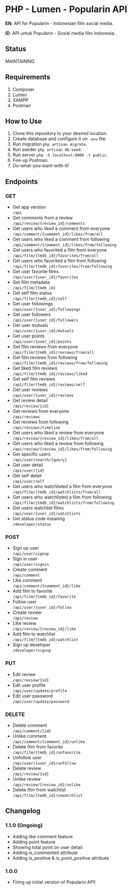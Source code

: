 # PHP - Lumen - Popularin API
**EN**: API for Popularin - Indonesian film social media.

**ID**: API untuk Popularin - Sosial media film Indonesia.

## Status
MAINTAINING

## Requirements
1. Composer
2. Lumen
3. XAMPP
4. Postman

## How to Use
1. Clone this repository to your desired location.
2. Create database and configure it on `.env` file.
3. Run migration `php artisan migrate`.
4. Run seeder `php artisan db:seed`.
5. Run server `php -S localhost:8000 -t public`.
6. Fire-up Postman.
7. Do-what-you-want-with-it!

## Endpoints
### GET
- Get app version  
   `/api`  
- Get comments from a review  
   `/api/review/{review_id}/comments`  
- Get users who liked a comment from everyone  
   `/api/comment/{comment_id}/likes/from/all`  
- Get users who liked a comment from following  
   `/api/comment/{comment_id}/likes/from/following`  
- Get users who favorited a film from everyone  
   `/api/film/{tmdb_id}/favorites/from/all`  
- Get users who favorited a film from following  
   `/api/film/{tmdb_id}/favorites/from/following`  
- Get user favorite films  
   `/api/user/{user_id}/favorites`  
- Get film metadata  
   `/api/film/{tmdb_id}`  
- Get self film status  
   `/api/film/{tmdb_id}/self`  
- Get user followings  
   `/api/user/{user_id}/followings`  
- Get user followers  
   `/api/user/{user_id}/followers`  
- Get user mutuals  
   `/api/user/{user_id}/mutuals`  
- Get user points  
   `/api/user/{user_id}/points`  
- Get film reviews from everyone  
   `/api/film/{tmdb_id}/reviews/from/all`  
- Get film reviews from following  
   `/api/film/{tmdb_id}/reviews/from/following`  
- Get liked film reviews  
   `/api/film/{tmdb_id}/reviews/liked`  
- Get self film reviews  
   `/api/film/{tmdb_id}/reviews/self`  
- Get user reviews  
   `/api/user/{user_id}/reviews`  
- Get review detail  
   `/api/review/{id}`  
- Get reviews from everyone  
   `/api/reviews`  
- Get reviews from following  
   `/api/reviews/timeline`  
- Get users who liked a review from everyone  
   `/api/review/{review_id}/likes/from/all`  
- Get users who liked a review from following  
   `/api/review/{review_id}/likes/from/following`  
- Get specific users  
   `/api/user/search/{query}`  
- Get user detail  
   `/api/user/{id}`  
- Get self detail  
   `/api/user/self`  
- Get users who watchlisted a film from everyone  
   `/api/film/{tmdb_id}/watchlists/from/all`  
- Get users who watchlisted a film from following  
   `/api/film/{tmdb_id}/watchlists/from/following`  
- Get users watchlist films  
   `/api/user/{user_id}/watchlists`  
- Get status code meaning  
   `/developer/status`  

### POST
- Sign up user  
   `/api/user/signup`  
- Sign in user  
   `/api/user/signin`  
- Create comment  
   `/api/comment`  
- Like comment  
   `/api/comment/{comment_id}/like`  
- Add film to favorite  
   `/api/film/{tmdb_id}/favorite`  
- Follow user  
   `/api/user/{user_id}/follow`  
- Create review  
   `/api/review`  
- Like review  
   `/api/review/{review_id}/like`  
- Add film to watchlist  
   `/api/film/{tmdb_id}/watchlist`  
- Sign up developer  
   `/developer/signup`  

### PUT
- Edit review  
   `/api/review/{id}`  
- Edit user profile  
   `/api/user/update/profile`  
- Edit user password  
   `/api/user/update/password`  

### DELETE
- Delete comment  
   `/api/comment/{id}`  
- Unlike comment  
   `/api/comment/{comment_id}/unlike`  
- Delete film from favorite  
   `/api/film/{tmdb_id}/unfavorite`  
- Unfollow user  
   `/api/user/{user_id}/unfollow`  
- Delete review  
   `/api/review/{id}`  
- Unlike review  
   `/api/review/{review_id}/unlike`  
- Delete film from watchlist  
   `/api/film/{tmdb_id}/unwatchlist`  

## Changelog
### 1.1.0 (Ongoing)
- Adding like comment feature
- Adding point feature
- Showing total point on user detail
- Adding is_commented attribute
- Adding is_positive & is_point_positive attribute
### 1.0.0
- Firing up initial version of Popularin API!
